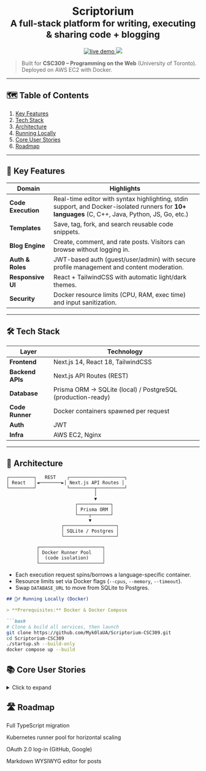 <h1 align="center">
  Scriptorium
  <br/>
  <sub>A full-stack platform for writing, executing & sharing code + blogging</sub>
</h1>

<p align="center">
  <a href="http://3.17.227.214/" target="_blank">
    <img src="https://img.shields.io/badge/Live-Demo-blue?logo=amazon-aws&style=for-the-badge" alt="live demo"/>
  </a>
  <a href="LICENSE">
    <img src="https://img.shields.io/github/license/Myk0laUA/Scriptorium-CSC309?style=for-the-badge" />
  </a>
</p>

> Built for **CSC309 – Programming on the Web** (University of Toronto).  
> Deployed on AWS EC2 with Docker.

---

## 🗺️ Table of Contents

1. [Key Features](#key-features)  
2. [Tech Stack](#tech-stack)  
3. [Architecture](#architecture)  
4. [Running Locally](#running-locally)  
5. [Core User Stories](#core-user-stories)  
6. [Roadmap](#roadmap)  

---

## 🚀 Key Features

| Domain              | Highlights                                                                                                                                     |
|---------------------|------------------------------------------------------------------------------------------------------------------------------------------------|
| **Code Execution**  | Real-time editor with syntax highlighting, stdin support, and Docker-isolated runners for **10+ languages** (C, C++, Java, Python, JS, Go, etc.) |
| **Templates**       | Save, tag, fork, and search reusable code snippets.                                                                                            |
| **Blog Engine**     | Create, comment, and rate posts. Visitors can browse without logging in.                                                                       |
| **Auth & Roles**    | JWT-based auth (guest/user/admin) with secure profile management and content moderation.                                                        |
| **Responsive UI**   | React + TailwindCSS with automatic light/dark themes.                                                                                          |
| **Security**        | Docker resource limits (CPU, RAM, exec time) and input sanitization.                                                                           |

---

## 🛠️ Tech Stack

| Layer           | Technology                                                  |
|-----------------|-------------------------------------------------------------|
| **Frontend**    | Next.js 14, React 18, TailwindCSS                           |
| **Backend APIs**| Next.js API Routes (REST)                                   |
| **Database**    | Prisma ORM → SQLite (local) / PostgreSQL (production-ready) |
| **Code Runner** | Docker containers spawned per request                       |
| **Auth**        | JWT                                                         |
| **Infra**       | AWS EC2, Nginx                                              |

---

## 🧩 Architecture

```text
┌─────────┐   REST    ┌────────────────────┐
│ React   │◄────────►│ Next.js API Routes │
└─────────┘           └─────────┬──────────┘
                                │
                                ▼
                         ┌────────────┐
                         │ Prisma ORM │
                         └────┬───────┘
                              ▼
                    ┌───────────────────┐
                    │ SQLite / Postgres │
                    └───────────────────┘

           ┌───────────────────────┐
           │ Docker Runner Pool    │
           │  (code isolation)     │
           └───────────────────────┘

```
* Each execution request spins/borrows a language-specific container.  
* Resource limits set via Docker flags (`--cpus`, `--memory`, `--timeout`).  
* Swap `DATABASE_URL` to move from SQLite to Postgres.


```markdown
## 🏃‍♂️ Running Locally (Docker)

> **Prerequisites:** Docker & Docker Compose

```bash
# Clone & build all services, then launch
git clone https://github.com/Myk0laUA/Scriptorium-CSC309.git
cd Scriptorium-CSC309
./startup.sh --build-only
docker compose up --build
```

## 📚 Core User Stories

<details> <summary>Click to expand</summary>
Accounts & Profiles – sign-up, log-in, edit profile, upload avatar.

Code Editor & Execution – write, run, and fork snippets; custom stdin.

Templates – save snippets, tag, search, fork others’ templates.

Blog & Comments – create, edit, delete posts; threaded comments & ratings.

Reporting & Admin – users report content; admins moderate.

</details>

## 🛣️ Roadmap

Full TypeScript migration

Kubernetes runner pool for horizontal scaling

OAuth 2.0 log-in (GitHub, Google)

Markdown WYSIWYG editor for posts
